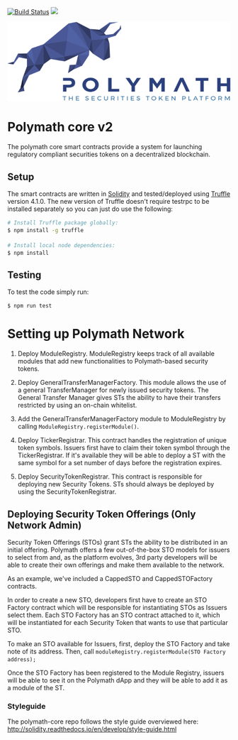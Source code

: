 [![Build Status](https://travis-ci.com/PolymathNetwork/polymath-core.svg?token=Urvmqzpy4pAxp6EpzZd6&branch=master)](https://travis-ci.com/PolymathNetwork/polymath-core)
<a href="https://t.me/polymathnetwork"><img src="https://img.shields.io/badge/50k+-telegram-blue.svg" target="_blank"></a>

![Polymath](Polymath.png)

# Polymath core v2

The polymath core smart contracts provide a system for launching regulatory
compliant securities tokens on a decentralized blockchain.

## Setup

The smart contracts are written in [Solidity][solidity] and tested/deployed
using [Truffle][truffle] version 4.1.0. The new version of Truffle doesn't
require testrpc to be installed separately so you can just do use the following:

```bash
# Install Truffle package globally:
$ npm install -g truffle

# Install local node dependencies:
$ npm install
```

## Testing

To test the code simply run:

```
$ npm run test
```

# Setting up Polymath Network

1. Deploy ModuleRegistry. ModuleRegistry keeps track of all available modules that add new functionalities to
Polymath-based security tokens.

2. Deploy GeneralTransferManagerFactory. This module allows the use of a general TransferManager for newly issued security tokens. The General Transfer Manager gives STs the ability to have their transfers restricted by using an on-chain whitelist.

3. Add the GeneralTransferManagerFactory module to ModuleRegistry by calling `ModuleRegistry.registerModule()`.

4. Deploy TickerRegistrar. This contract handles the registration of unique token symbols. Issuers first have to claim their token symbol through the TickerRegistrar. If it's available they will be able to deploy a ST with the same symbol for a set number of days before the registration expires.

5. Deploy SecurityTokenRegistrar. This contract is responsible for deploying new Security Tokens. STs should always be deployed by using the SecurityTokenRegistrar.

## Deploying Security Token Offerings (Only Network Admin)

Security Token Offerings (STOs) grant STs the ability to be distributed in an initial offering. Polymath offers a few out-of-the-box STO models for issuers to select from and, as the platform evolves, 3rd party developers will be able to create their own offerings and make them available to the network.

As an example, we've included a CappedSTO and CappedSTOFactory contracts.

In order to create a new STO, developers first have to create an STO Factory contract which will be responsible for instantiating STOs as Issuers select them. Each STO Factory has an STO contract attached to it, which will be instantiated for each Security Token that wants to use that particular STO.

To make an STO available for Issuers, first, deploy the STO Factory and take note of its address. Then, call `moduleRegistry.registerModule(STO Factory address);`

Once the STO Factory has been registered to the Module Registry, issuers will be able to see it on the Polymath dApp and they will be able to add it as a module of the ST.


### Styleguide

The polymath-core repo follows the style guide overviewed here:
http://solidity.readthedocs.io/en/develop/style-guide.html

[polymath]: https://polymath.network
[ethereum]: https://www.ethereum.org/
[solidity]: https://solidity.readthedocs.io/en/develop/
[truffle]: http://truffleframework.com/
[testrpc]: https://github.com/ethereumjs/testrpc
